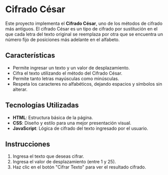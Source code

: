 # Cifrado César

Este proyecto implementa el **Cifrado César**, uno de los métodos de cifrado más antiguos. El cifrado César es un tipo de cifrado por sustitución en el que cada letra del texto original se reemplaza por otra que se encuentra un número fijo de posiciones más adelante en el alfabeto.

## Características

- Permite ingresar un texto y un valor de desplazamiento.
- Cifra el texto utilizando el método del Cifrado César.
- Permite tanto letras mayúsculas como minúsculas.
- Respeta los caracteres no alfabéticos, dejando espacios y símbolos sin alterar.

## Tecnologías Utilizadas

- **HTML**: Estructura básica de la página.
- **CSS**: Diseño y estilo para una mejor presentación visual.
- **JavaScript**: Lógica de cifrado del texto ingresado por el usuario.

## Instrucciones

1. Ingresa el texto que deseas cifrar.
2. Ingresa el valor de desplazamiento (entre 1 y 25).
3. Haz clic en el botón "Cifrar Texto" para ver el resultado cifrado.
